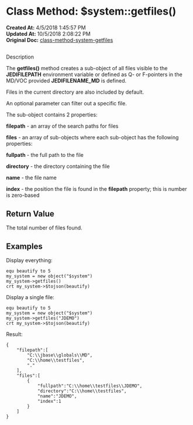# Class Method: $system::getfiles()

**Created At:** 4/5/2018 1:45:57 PM  
**Updated At:** 10/5/2018 2:08:22 PM  
**Original Doc:** [class-method-system-getfiles](https://docs.jbase.com/42948-dynamic-objects/class-method-system-getfiles)  


## 
Description

The **getfiles()** method creates a sub-object of all files visible to the **JEDIFILEPATH** environment variable or defined as Q- or F-pointers in the MD/VOC provided **JEDIFILENAME\_MD** is defined.

Files in the current directory are also included by default.

An optional parameter can filter out a specific file.

The sub-object contains 2 properties:

**filepath** - an array of the search paths for files

**files** - an array of sub-objects where each sub-object has the following properties:

**fullpath** - the full path to the file

**directory** - the directory containing the file

**name** - the file name

**index** - the position the file is found in the **filepath** property; this is number is zero-based



## Return Value

The total number of files found.



## Examples

Display everything:

```
equ beautify to 5
my_system = new object("$system")
my_system->getfiles()
crt my_system->$tojson(beautify)
```



Display a single file:

```
equ beautify to 5
my_system = new object("$system")
my_system->getfiles("JDEMO")
crt my_system->$tojson(beautify)
```

Result:

```
{
    "filepath":[
        "C:\\jbase\\globals\\MD",
        "C:\\home\\testfiles",
        "."
    ],
    "files":[
        {
            "fullpath":"C:\\home\\testfiles\\JDEMO",
            "directory":"C:\\home\\testfiles",
            "name":"JDEMO",
            "index":1
        }
    ]
}
```
